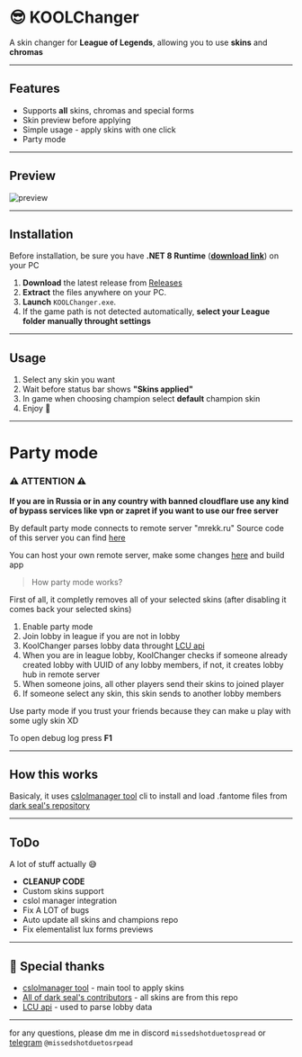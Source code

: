 # 😎 KOOLChanger
A skin changer for **League of Legends**, allowing you to use **skins** and **chromas**

---

## Features

- Supports **all** skins, chromas and special forms
- Skin preview before applying
- Simple usage - apply skins with one click
- Party mode
---

## Preview
![preview](https://github.com/user-attachments/assets/4beb409e-7edb-4a16-bf2c-3a3212ab4394)

---

## Installation

Before installation, be sure you have **.NET 8 Runtime** ([**download link**](https://dotnet.microsoft.com/en-us/download/dotnet/8.0)) on your PC 

1. **Download** the latest release from [Releases](https://github.com/saQult/koolchanger/releases) 
2. **Extract** the files anywhere on your PC.
3. **Launch** `KOOLChanger.exe`.
4. If the game path is not detected automatically, **select your League folder manually throught settings**

---

## Usage

1. Select any skin you want
2. Wait before status bar shows **"Skins applied"**
3. In game when choosing champion select **default** champion skin
4. Enjoy 🤗

---

# Party mode

### ⚠ ATTENTION ⚠
**If you are in Russia or in any country with banned cloudflare use any kind of bypass services like vpn or zapret if you want to use our free server**

By default party mode connects to remote server "mrekk.ru"
Source code of this server you can find [here](https://github.com/saQult/KoolChangerLobby)

You can host your own remote server, make some changes [here](https://github.com/saQult/koolchanger/blob/main/CSLOLTool/Services/LobbyService.cs#L10) and build app

> How party mode works?

First of all, it completly removes all of your selected skins (after disabling it comes back your selected skins)

1. Enable party mode
2. Join lobby in league if you are not in lobby
3. KoolChanger parses lobby data throught [LCU api](https://github.com/bryanhitc/lcu-sharp)
4. When you are in league lobby, KoolChanger checks if someone already created lobby with UUID of any lobby members, if not, it creates lobby hub in remote server
5. When someone joins, all other players send their skins to joined player
6. If someone select any skin, this skin sends to another lobby members
   
   
Use party mode if you trust your friends because they can make u play with some ugly skin XD

To open debug log press **F1**

---

## How this works
Basicaly, it uses [cslolmanager tool](https://github.com/LeagueToolkit/cslol-manager/tree/master/cslol-tools) cli to install and load .fantome files from [dark seal's repository](https://github.com/darkseal-org/lol-skins-developer)

---

## ToDo
A lot of stuff actually 😅
- **CLEANUP CODE**
- Custom skins support
- cslol manager integration
- Fix A LOT of bugs
- Auto update all skins and champions repo
- Fix elementalist lux forms previews
   
---

## 🙏 Special thanks
- [cslolmanager tool](https://github.com/LeagueToolkit/cslol-manager/tree/master/cslol-tools) - main tool to apply skins
- [All of dark seal's contributors](https://github.com/darkseal-org/lol-skins-developer) - all skins are from this repo
- [LCU api](https://github.com/bryanhitc/lcu-sharp) - used to parse lobby data

---

for any questions, please dm me in discord `missedshotduetospread` or [telegram](https://t.me/missedshotduetospread) `@missedshotduetosrpead`
